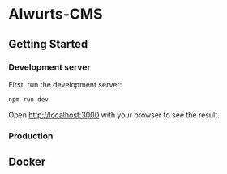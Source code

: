 # Alwurts-CMS

## Getting Started

### Development server

First, run the development server:

```bash
npm run dev
```

Open [http://localhost:3000](http://localhost:3000) with your browser to see the result.

### Production

## Docker